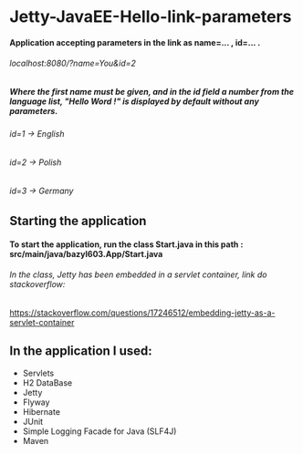 # Jetty-JavaEE-Hello-link-parameters
#### Application accepting parameters in the link as name=... , id=... .
###### localhost:8080/?name=You&id=2
##### Where the first name must be given, and in the id field a number from the language list, "Hello Word !" is displayed by default without any parameters.

###### id=1  -> English
###### id=2  -> Polish
###### id=3  -> Germany

## Starting the application
#### To start the application, run the class Start.java in this path : src/main/java/bazyl603.App/Start.java
###### In the class, Jetty has been embedded in a servlet container, link do stackoverflow:
https://stackoverflow.com/questions/17246512/embedding-jetty-as-a-servlet-container
## In the application I used:
* Servlets  
* H2 DataBase  
* Jetty  
* Flyway  
* Hibernate
* JUnit
* Simple Logging Facade for Java (SLF4J)
* Maven



